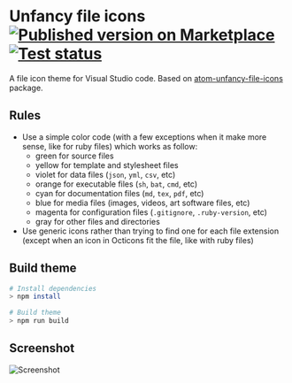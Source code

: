 # Unfancy file icons [![Published version on Marketplace][badge]][marketplace] [![Test status][gaBadge]][ga]

A file icon theme for Visual Studio code.
Based on [atom-unfancy-file-icons][atom-extension] package.

## Rules

- Use a simple color code (with a few exceptions when it make more sense,
  like for ruby files) which works as follow:
  - green for source files
  - yellow for template and stylesheet files
  - violet for data files (`json`, `yml`, `csv`, etc)
  - orange for executable files (`sh`, `bat`, `cmd`, etc)
  - cyan for documentation files (`md`, `tex`, `pdf`, etc)
  - blue for media files (images, videos, art software files, etc)
  - magenta for configuration files (`.gitignore`, `.ruby-version`, etc)
  - gray for other files and directories
- Use generic icons rather than trying to find one for each file extension
  (except when an icon in Octicons fit the file, like with ruby files)

## Build theme

```sh
# Install dependencies
> npm install

# Build theme
> npm run build
```

## Screenshot

![Screenshot][screenshot]

[atom-extension]: https://github.com/abe33/atom-unfancy-file-icons
[screenshot]: https://raw.githubusercontent.com/alexesprit/vscode-unfancy-file-icons/master/media/screenshot.png
[badge]: https://img.shields.io/visual-studio-marketplace/v/alexesprit.vscode-unfancy-file-icons
[marketplace]: https://marketplace.visualstudio.com/items?itemName=alexesprit.vscode-unfancy-file-icons
[ga]: https://github.com/alexesprit/vscode-unfancy-file-icons/actions/
[gaBadge]: https://img.shields.io/github/workflow/status/alexesprit/vscode-unfancy-file-icons/Test?label=test
